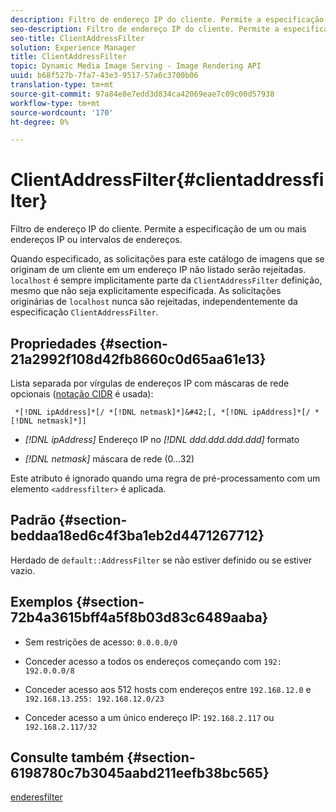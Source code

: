 ```yaml
---
description: Filtro de endereço IP do cliente. Permite a especificação de um ou mais endereços IP ou intervalos de endereços.
seo-description: Filtro de endereço IP do cliente. Permite a especificação de um ou mais endereços IP ou intervalos de endereços.
seo-title: ClientAddressFilter
solution: Experience Manager
title: ClientAddressFilter
topic: Dynamic Media Image Serving - Image Rendering API
uuid: b68f527b-7fa7-43e3-9517-57a6c3700b06
translation-type: tm+mt
source-git-commit: 97a84e8e7edd3d834ca42069eae7c09c00d57938
workflow-type: tm+mt
source-wordcount: '170'
ht-degree: 0%

---
```



# ClientAddressFilter{#clientaddressfilter}

Filtro de endereço IP do cliente. Permite a especificação de um ou mais endereços IP ou intervalos de endereços.

Quando especificado, as solicitações para este catálogo de imagens que se originam de um cliente em um endereço IP não listado serão rejeitadas. `localhost` é sempre implicitamente parte da  `ClientAddressFilter` definição, mesmo que não seja explicitamente especificada. As solicitações originárias de `localhost` nunca são rejeitadas, independentemente da especificação `ClientAddressFilter`.

## Propriedades {#section-21a2992f108d42fb8660c0d65aa61e13}

Lista separada por vírgulas de endereços IP com máscaras de rede opcionais ([notação CIDR](https://en.wikipedia.org/wiki/Classless_Inter-Domain_Routing#CIDR_notation) é usada):

` *[!DNL ipAddress]*[/ *[!DNL netmask]*]&#42;[, *[!DNL ipAddress]*[/ *[!DNL netmask]*]]`

* *[!DNL ipAddress]* Endereço IP no  *[!DNL ddd.ddd.ddd.ddd]* formato

* *[!DNL netmask]* máscara de rede (0...32)

Este atributo é ignorado quando uma regra de pré-processamento com um elemento `<addressfilter>` é aplicada.

## Padrão {#section-beddaa18ed6c4f3ba1eb2d4471267712}

Herdado de `default::AddressFilter` se não estiver definido ou se estiver vazio.

## Exemplos {#section-72b4a3615bff4a5f8b03d83c6489aaba}

* Sem restrições de acesso: `0.0.0.0/0`
* Conceder acesso a todos os endereços começando com `192: 192.0.0.0/8`
* Conceder acesso aos 512 hosts com endereços entre `192.168.12.0` e `192.168.13.255: 192.168.12.0/23`

* Conceder acesso a um único endereço IP: `192.168.2.117` ou `192.168.2.117/32`

## Consulte também {#section-6198780c7b3045aabd211eefb38bc565}

[enderesfilter](../../../../../ir-api/material-cat/image-rendering-api-ref/c-ir-material-catalog/c-ir-attributes-reference/r-ir-clientaddressfilter.md#reference-52a541cec0b0424faf263d1fb4946b5f)
